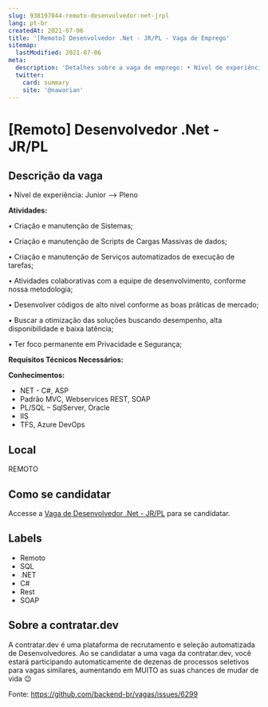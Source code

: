 ```yaml
---
slug: 938197044-remoto-desenvolvedor-net-jrpl
lang: pt-br
createdAt: 2021-07-06
title: '[Remoto] Desenvolvedor .Net - JR/PL - Vaga de Emprego'
sitemap:
  lastModified: 2021-07-06
meta:
  description: 'Detalhes sobre a vaga de emprego: • Nível de experiência: Junior –> Pleno   **Atividades:** • Criação e manutenção de Sistemas; • Criação e manutenção de Scripts de Cargas Massivas de dados; • Criação e manutenção de Serviços automatizados de execução de tarefas; • Atividades colaborativas com a equipe de desenvolvimento, conforme nossa metodologia; • Desenvolver códigos de alto nível conforme as boas práticas de mercado; • Buscar a otimização das soluções buscando desempenho, alta disponibilidade e baixa latência; • Ter foco permanente em Privacidade e Segurança; **Requisitos Técnicos Necessários:**   **Conhecimentos:** *  NET - C#, ASP *  Padrão MVC, Webservices REST, SOAP *  PL/SQL – SqlServer, Oracle *  IIS *  TFS, Azure DevOps'
  twitter:
    card: summary
    site: '@nawarian'
---
```


# [Remoto] Desenvolvedor .Net - JR/PL

## Descrição da vaga 
• Nível de experiência: Junior –> Pleno

  

**Atividades:**

• Criação e manutenção de Sistemas;

• Criação e manutenção de Scripts de Cargas Massivas de dados;

• Criação e manutenção de Serviços automatizados de execução de tarefas;

• Atividades colaborativas com a equipe de desenvolvimento, conforme nossa metodologia;

• Desenvolver códigos de alto nível conforme as boas práticas de mercado;

• Buscar a otimização das soluções buscando desempenho, alta disponibilidade e baixa latência;

• Ter foco permanente em Privacidade e Segurança;

**Requisitos Técnicos Necessários:**

  

**Conhecimentos:**

*   NET - C#, ASP
*   Padrão MVC, Webservices REST, SOAP
*   PL/SQL – SqlServer, Oracle
*   IIS
*   TFS, Azure DevOps
## Local 
REMOTO 
## Como se candidatar 
Accesse a [Vaga de Desenvolvedor .Net - JR/PL](https://vaga.contratar.dev/apply/full/c119319b-6e39-4fef-a907-e2bbbdd837a6) para se candidatar. 
## Labels 
* Remoto 
* SQL 
* .NET 
* C# 
* Rest 
* SOAP 
## Sobre a contratar.dev 
A contratar.dev é uma plataforma de recrutamento e seleção automatizada de Desenvolvedores. Ao se candidatar a uma vaga da contratar.dev, você estará participando automaticamente de dezenas de processos seletivos para vagas similares, aumentando em MUITO as suas chances de mudar de vida 😉 


Fonte: https://github.com/backend-br/vagas/issues/6299